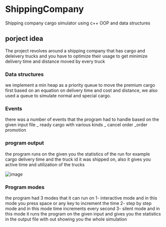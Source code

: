# ShippingCompany
Shipping company cargo simulator using c++ OOP and data structures

## porject idea
The project revolves around a shipping company that has cargo and deleivery trucks and you have to optimize their usage to get minimize delivery time and distance moved by every truck

### Data structures 
we implement a min heap as a priority queue to move the premium cargo first based on an equation on delivery time and cost and distance, we also used a queue to simulate normal and special cargo.

### Events

there was a number of events that the program had to handle based on the given input file
_ ready cargo with various kinds
_ cancel order
_order promotion

### program output
the program runs on the given you the statistics of the run for example cargo delivery time and the truck id it was shipped on, also it gives you active time and utilization of the trucks

![image](https://user-images.githubusercontent.com/102177769/222241522-240336ab-662d-4df9-9768-e2dbaaba5a81.png)


### Program modes
the program had 3 modes that it can run on
1- interactive mode and in this mode you press space or any key to increment the time
2- step by step mode and in this mode time increments every second
3- silent mode and in this mode it runs the program on the given input and gives you the statistics in the output file with out showing you the whole simulation
